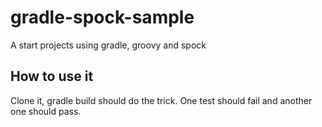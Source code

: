 # gradle-spock-sample

A start projects using gradle, groovy and spock

## How to use it

Clone it, gradle build should do the trick. One test should fail and another one should pass. 

